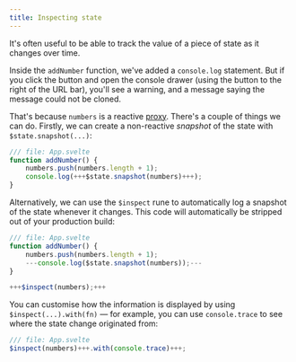```yaml
---
title: Inspecting state
---
```


It's often useful to be able to track the value of a piece of state as it changes over time.

Inside the `addNumber` function, we've added a `console.log` statement. But if you click the button and open the console drawer (using the button to the right of the URL bar), you'll see a warning, and a message saying the message could not be cloned.

That's because `numbers` is a reactive [proxy](https://developer.mozilla.org/en-US/docs/Web/JavaScript/Reference/Global_Objects/Proxy). There's a couple of things we can do. Firstly, we can create a non-reactive _snapshot_ of the state with `$state.snapshot(...)`:

```js
/// file: App.svelte
function addNumber() {
	numbers.push(numbers.length + 1);
	console.log(+++$state.snapshot(numbers)+++);
}
```

Alternatively, we can use the `$inspect` rune to automatically log a snapshot of the state whenever it changes. This code will automatically be stripped out of your production build:

```js
/// file: App.svelte
function addNumber() {
	numbers.push(numbers.length + 1);
	---console.log($state.snapshot(numbers));---
}

+++$inspect(numbers);+++
```

You can customise how the information is displayed by using `$inspect(...).with(fn)` — for example, you can use `console.trace` to see where the state change originated from:

```js
/// file: App.svelte
$inspect(numbers)+++.with(console.trace)+++;
```
